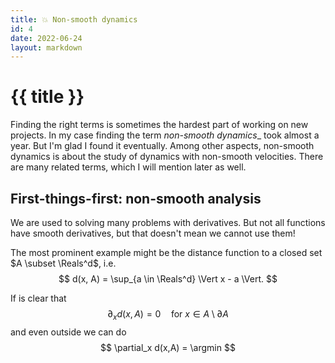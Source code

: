 ```yaml
---
title: 💥 Non-smooth dynamics
id: 4
date: 2022-06-24
layout: markdown
---
```


# {{ title }}

Finding the right terms is sometimes the hardest part of working on new projects.
In my case finding the term _non-smooth dynamics__ took almost a year. But I'm glad I found it eventually.
Among other aspects, non-smooth dynamics is about the study of dynamics with non-smooth velocities.
There are many related terms, which I will mention later as well.

## First-things-first: non-smooth analysis

We are used to solving many problems with derivatives. But not all functions have smooth derivatives, but that doesn't mean we cannot use them!

The most prominent example might be the distance function to a closed set $A \subset \Reals^d$, i.e.
$$
d(x, A) = \sup_{a \in \Reals^d} \Vert x - a \Vert.
$$

If is clear that
$$
\partial_x d(x,A) = 0 \quad \text{for } x \in A \setminus \partial A
$$
and even outside we can do
$$
\partial_x d(x,A) = \argmin
$$
